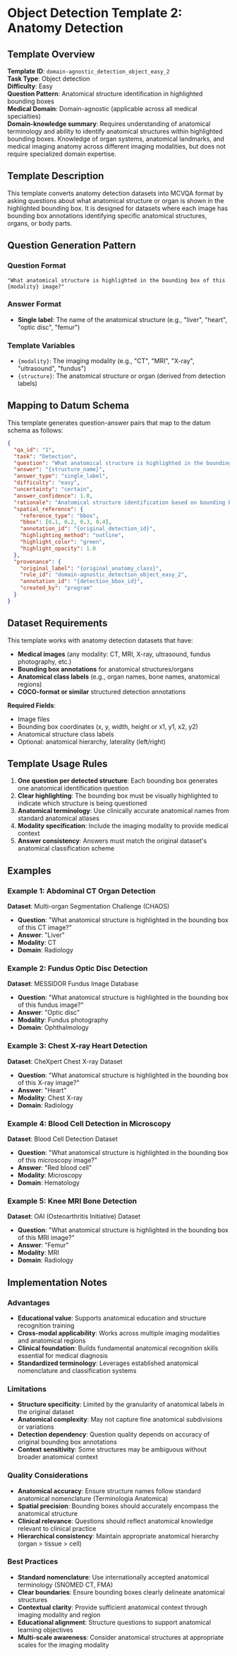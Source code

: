 # Object Detection Template 2: Anatomy Detection

## Template Overview

**Template ID**: `domain-agnostic_detection_object_easy_2`  
**Task Type**: Object detection  
**Difficulty**: Easy  
**Question Pattern**: Anatomical structure identification in highlighted bounding boxes  
**Medical Domain**: Domain-agnostic (applicable across all medical specialties)  
**Domain-knowledge summary**: Requires understanding of anatomical terminology and ability to identify anatomical structures within highlighted bounding boxes. Knowledge of organ systems, anatomical landmarks, and medical imaging anatomy across different imaging modalities, but does not require specialized domain expertise.  

## Template Description

This template converts anatomy detection datasets into MCVQA format by asking questions about what anatomical structure or organ is shown in the highlighted bounding box. It is designed for datasets where each image has bounding box annotations identifying specific anatomical structures, organs, or body parts.

## Question Generation Pattern

### Question Format
```
"What anatomical structure is highlighted in the bounding box of this {modality} image?"
```

### Answer Format
- **Single label**: The name of the anatomical structure (e.g., "liver", "heart", "optic disc", "femur")

### Template Variables
- `{modality}`: The imaging modality (e.g., "CT", "MRI", "X-ray", "ultrasound", "fundus")
- `{structure}`: The anatomical structure or organ (derived from detection labels)

## Mapping to Datum Schema

This template generates question-answer pairs that map to the datum schema as follows:

```json
{
  "qa_id": "1",
  "task": "Detection",
  "question": "What anatomical structure is highlighted in the bounding box of this {modality} image?",
  "answer": "{structure_name}",
  "answer_type": "single_label",
  "difficulty": "easy",
  "uncertainty": "certain",
  "answer_confidence": 1.0,
  "rationale": "Anatomical structure identification based on bounding box detection annotation",
  "spatial_reference": {
    "reference_type": "bbox",
    "bbox": [0.1, 0.2, 0.3, 0.4],
    "annotation_id": "{original_detection_id}",
    "highlighting_method": "outline",
    "highlight_color": "green",
    "highlight_opacity": 1.0
  },
  "provenance": {
    "original_label": "{original_anatomy_class}",
    "rule_id": "domain-agnostic_detection_object_easy_2",
    "annotation_id": "{detection_bbox_id}",
    "created_by": "program"
  }
}
```

## Dataset Requirements

This template works with anatomy detection datasets that have:

- **Medical images** (any modality: CT, MRI, X-ray, ultrasound, fundus photography, etc.)
- **Bounding box annotations** for anatomical structures/organs
- **Anatomical class labels** (e.g., organ names, bone names, anatomical regions)
- **COCO-format or similar** structured detection annotations

**Required Fields**:
- Image files
- Bounding box coordinates (x, y, width, height or x1, y1, x2, y2)
- Anatomical structure class labels
- Optional: anatomical hierarchy, laterality (left/right)

## Template Usage Rules

1. **One question per detected structure**: Each bounding box generates one anatomical identification question
2. **Clear highlighting**: The bounding box must be visually highlighted to indicate which structure is being questioned
3. **Anatomical terminology**: Use clinically accurate anatomical names from standard anatomical atlases
4. **Modality specification**: Include the imaging modality to provide medical context
5. **Answer consistency**: Answers must match the original dataset's anatomical classification scheme

## Examples

### Example 1: Abdominal CT Organ Detection
**Dataset**: Multi-organ Segmentation Challenge (CHAOS)
- **Question**: "What anatomical structure is highlighted in the bounding box of this CT image?"
- **Answer**: "Liver"
- **Modality**: CT
- **Domain**: Radiology

### Example 2: Fundus Optic Disc Detection  
**Dataset**: MESSIDOR Fundus Image Database
- **Question**: "What anatomical structure is highlighted in the bounding box of this fundus image?"
- **Answer**: "Optic disc"
- **Modality**: Fundus photography
- **Domain**: Ophthalmology

### Example 3: Chest X-ray Heart Detection
**Dataset**: CheXpert Chest X-ray Dataset
- **Question**: "What anatomical structure is highlighted in the bounding box of this X-ray image?"
- **Answer**: "Heart"
- **Modality**: Chest X-ray
- **Domain**: Radiology

### Example 4: Blood Cell Detection in Microscopy
**Dataset**: Blood Cell Detection Dataset
- **Question**: "What anatomical structure is highlighted in the bounding box of this microscopy image?"
- **Answer**: "Red blood cell"
- **Modality**: Microscopy
- **Domain**: Hematology

### Example 5: Knee MRI Bone Detection
**Dataset**: OAI (Osteoarthritis Initiative) Dataset
- **Question**: "What anatomical structure is highlighted in the bounding box of this MRI image?"
- **Answer**: "Femur"
- **Modality**: MRI
- **Domain**: Radiology

## Implementation Notes

### Advantages
- **Educational value**: Supports anatomical education and structure recognition training
- **Cross-modal applicability**: Works across multiple imaging modalities and anatomical regions
- **Clinical foundation**: Builds fundamental anatomical recognition skills essential for medical diagnosis
- **Standardized terminology**: Leverages established anatomical nomenclature and classification systems

### Limitations
- **Structure specificity**: Limited by the granularity of anatomical labels in the original dataset
- **Anatomical complexity**: May not capture fine anatomical subdivisions or variations
- **Detection dependency**: Question quality depends on accuracy of original bounding box annotations
- **Context sensitivity**: Some structures may be ambiguous without broader anatomical context

### Quality Considerations
- **Anatomical accuracy**: Ensure structure names follow standard anatomical nomenclature (Terminologia Anatomica)
- **Spatial precision**: Bounding boxes should accurately encompass the anatomical structure
- **Clinical relevance**: Questions should reflect anatomical knowledge relevant to clinical practice
- **Hierarchical consistency**: Maintain appropriate anatomical hierarchy (organ > tissue > cell)

### Best Practices
- **Standard nomenclature**: Use internationally accepted anatomical terminology (SNOMED CT, FMA)
- **Clear boundaries**: Ensure bounding boxes clearly delineate anatomical structures
- **Contextual clarity**: Provide sufficient anatomical context through imaging modality and region
- **Educational alignment**: Structure questions to support anatomical learning objectives
- **Multi-scale awareness**: Consider anatomical structures at appropriate scales for the imaging modality
